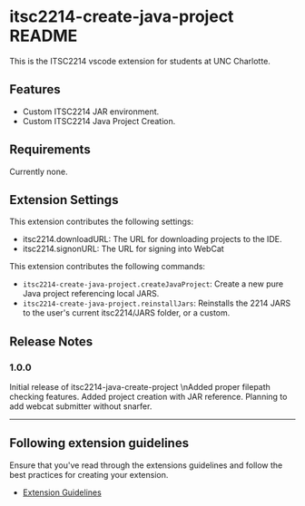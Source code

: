 # itsc2214-create-java-project README

This is the ITSC2214 vscode extension for students at UNC Charlotte.

## Features
* Custom ITSC2214 JAR environment.
* Custom ITSC2214 Java Project Creation.


## Requirements

Currently none.

## Extension Settings

This extension contributes the following settings:
* itsc2214.downloadURL: The URL for downloading projects to the IDE.
* itsc2214.signonURL: The URL for signing into WebCat


This extension contributes the following commands:
* `itsc2214-create-java-project.createJavaProject`: Create a new pure Java project referencing local JARS.
* `itsc2214-create-java-project.reinstallJars`: Reinstalls the 2214 JARS to the user's current itsc2214/JARS folder, or a custom.


## Release Notes

### 1.0.0

Initial release of itsc2214-java-create-project
\nAdded proper filepath checking features.
Added project creation with JAR reference.
Planning to add webcat submitter without snarfer.



---

## Following extension guidelines

Ensure that you've read through the extensions guidelines and follow the best practices for creating your extension.

* [Extension Guidelines](https://code.visualstudio.com/api/references/extension-guidelines)



